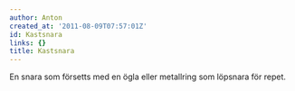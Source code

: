 ```yaml
---
author: Anton
created_at: '2011-08-09T07:57:01Z'
id: Kastsnara
links: {}
title: Kastsnara
---
```


En snara som försetts med en ögla eller metallring som löpsnara för repet.
